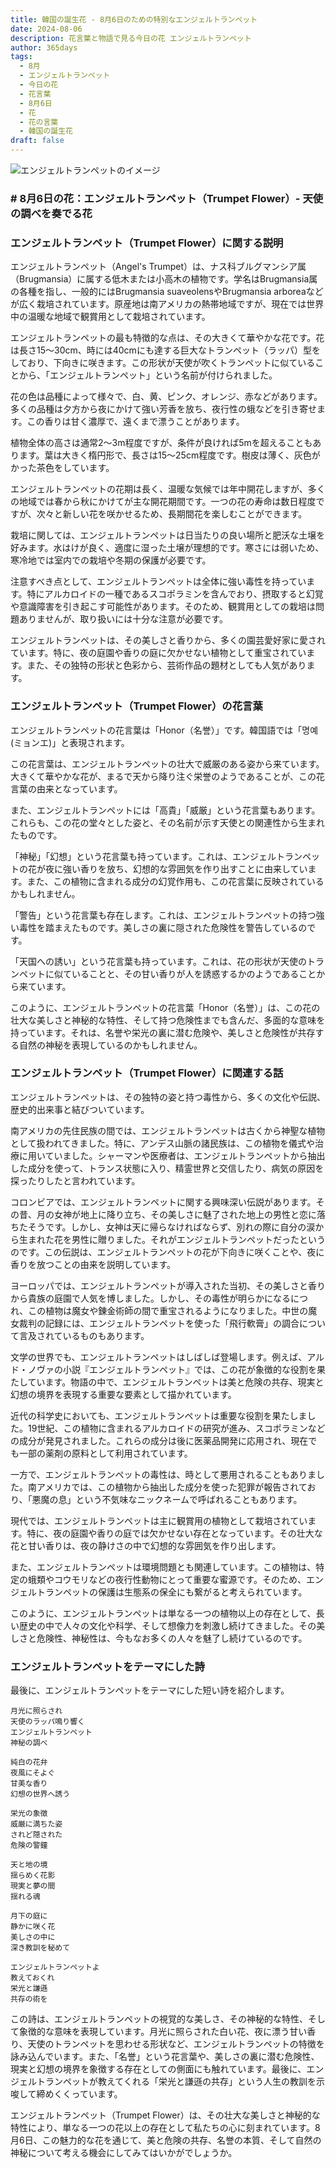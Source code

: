 ```yaml
---
title: 韓国の誕生花 - 8月6日のための特別なエンジェルトランペット
date: 2024-08-06
description: 花言葉と物語で見る今日の花 エンジェルトランペット
author: 365days
tags:
  - 8月
  - エンジェルトランペット
  - 今日の花
  - 花言葉
  - 8月6日
  - 花
  - 花の言葉
  - 韓国の誕生花
draft: false
---
```




![エンジェルトランペットのイメージ](https://cdn.pixabay.com/photo/2020/06/14/14/59/flowers-5298209_1280.jpg#center#center)


### # 8月6日の花：エンジェルトランペット（Trumpet Flower）- 天使の調べを奏でる花

### エンジェルトランペット（Trumpet Flower）に関する説明

エンジェルトランペット（Angel's Trumpet）は、ナス科ブルグマンシア属（Brugmansia）に属する低木または小高木の植物です。学名はBrugmansia属の各種を指し、一般的にはBrugmansia suaveolensやBrugmansia arboreaなどが広く栽培されています。原産地は南アメリカの熱帯地域ですが、現在では世界中の温暖な地域で観賞用として栽培されています。

エンジェルトランペットの最も特徴的な点は、その大きくて華やかな花です。花は長さ15〜30cm、時には40cmにも達する巨大なトランペット（ラッパ）型をしており、下向きに咲きます。この形状が天使が吹くトランペットに似ていることから、「エンジェルトランペット」という名前が付けられました。

花の色は品種によって様々で、白、黄、ピンク、オレンジ、赤などがあります。多くの品種は夕方から夜にかけて強い芳香を放ち、夜行性の蛾などを引き寄せます。この香りは甘く濃厚で、遠くまで漂うことがあります。

植物全体の高さは通常2〜3m程度ですが、条件が良ければ5mを超えることもあります。葉は大きく楕円形で、長さは15〜25cm程度です。樹皮は薄く、灰色がかった茶色をしています。

エンジェルトランペットの花期は長く、温暖な気候では年中開花しますが、多くの地域では春から秋にかけてが主な開花期間です。一つの花の寿命は数日程度ですが、次々と新しい花を咲かせるため、長期間花を楽しむことができます。

栽培に関しては、エンジェルトランペットは日当たりの良い場所と肥沃な土壌を好みます。水はけが良く、適度に湿った土壌が理想的です。寒さには弱いため、寒冷地では室内での栽培や冬期の保護が必要です。

注意すべき点として、エンジェルトランペットは全体に強い毒性を持っています。特にアルカロイドの一種であるスコポラミンを含んでおり、摂取すると幻覚や意識障害を引き起こす可能性があります。そのため、観賞用としての栽培は問題ありませんが、取り扱いには十分な注意が必要です。

エンジェルトランペットは、その美しさと香りから、多くの園芸愛好家に愛されています。特に、夜の庭園や香りの庭に欠かせない植物として重宝されています。また、その独特の形状と色彩から、芸術作品の題材としても人気があります。

### エンジェルトランペット（Trumpet Flower）の花言葉

エンジェルトランペットの花言葉は「Honor（名誉）」です。韓国語では「명예(ミョンエ)」と表現されます。

この花言葉は、エンジェルトランペットの壮大で威厳のある姿から来ています。大きくて華やかな花が、まるで天から降り注ぐ栄誉のようであることが、この花言葉の由来となっています。

また、エンジェルトランペットには「高貴」「威厳」という花言葉もあります。これらも、この花の堂々とした姿と、その名前が示す天使との関連性から生まれたものです。

「神秘」「幻想」という花言葉も持っています。これは、エンジェルトランペットの花が夜に強い香りを放ち、幻想的な雰囲気を作り出すことに由来しています。また、この植物に含まれる成分の幻覚作用も、この花言葉に反映されているかもしれません。

「警告」という花言葉も存在します。これは、エンジェルトランペットの持つ強い毒性を踏まえたものです。美しさの裏に隠された危険性を警告しているのです。

「天国への誘い」という花言葉も持っています。これは、花の形状が天使のトランペットに似ていることと、その甘い香りが人を誘惑するかのようであることから来ています。

このように、エンジェルトランペットの花言葉「Honor（名誉）」は、この花の壮大な美しさと神秘的な特性、そして持つ危険性までも含んだ、多面的な意味を持っています。それは、名誉や栄光の裏に潜む危険や、美しさと危険性が共存する自然の神秘を表現しているのかもしれません。

### エンジェルトランペット（Trumpet Flower）に関連する話

エンジェルトランペットは、その独特の姿と持つ毒性から、多くの文化や伝説、歴史的出来事と結びついています。

南アメリカの先住民族の間では、エンジェルトランペットは古くから神聖な植物として扱われてきました。特に、アンデス山脈の諸民族は、この植物を儀式や治療に用いていました。シャーマンや医療者は、エンジェルトランペットから抽出した成分を使って、トランス状態に入り、精霊世界と交信したり、病気の原因を探ったりしたと言われています。

コロンビアでは、エンジェルトランペットに関する興味深い伝説があります。その昔、月の女神が地上に降り立ち、その美しさに魅了された地上の男性と恋に落ちたそうです。しかし、女神は天に帰らなければならず、別れの際に自分の涙から生まれた花を男性に贈りました。それがエンジェルトランペットだったというのです。この伝説は、エンジェルトランペットの花が下向きに咲くことや、夜に香りを放つことの由来を説明しています。

ヨーロッパでは、エンジェルトランペットが導入された当初、その美しさと香りから貴族の庭園で人気を博しました。しかし、その毒性が明らかになるにつれ、この植物は魔女や錬金術師の間で重宝されるようになりました。中世の魔女裁判の記録には、エンジェルトランペットを使った「飛行軟膏」の調合について言及されているものもあります。

文学の世界でも、エンジェルトランペットはしばしば登場します。例えば、アルド・ノヴァの小説『エンジェルトランペット』では、この花が象徴的な役割を果たしています。物語の中で、エンジェルトランペットは美と危険の共存、現実と幻想の境界を表現する重要な要素として描かれています。

近代の科学史においても、エンジェルトランペットは重要な役割を果たしました。19世紀、この植物に含まれるアルカロイドの研究が進み、スコポラミンなどの成分が発見されました。これらの成分は後に医薬品開発に応用され、現在でも一部の薬剤の原料として利用されています。

一方で、エンジェルトランペットの毒性は、時として悪用されることもありました。南アメリカでは、この植物から抽出した成分を使った犯罪が報告されており、「悪魔の息」という不気味なニックネームで呼ばれることもあります。

現代では、エンジェルトランペットは主に観賞用の植物として栽培されています。特に、夜の庭園や香りの庭では欠かせない存在となっています。その壮大な花と甘い香りは、夜の静けさの中で幻想的な雰囲気を作り出します。

また、エンジェルトランペットは環境問題とも関連しています。この植物は、特定の蛾類やコウモリなどの夜行性動物にとって重要な蜜源です。そのため、エンジェルトランペットの保護は生態系の保全にも繋がると考えられています。

このように、エンジェルトランペットは単なる一つの植物以上の存在として、長い歴史の中で人々の文化や科学、そして想像力を刺激し続けてきました。その美しさと危険性、神秘性は、今もなお多くの人々を魅了し続けているのです。

### エンジェルトランペットをテーマにした詩

最後に、エンジェルトランペットをテーマにした短い詩を紹介します。

```
月光に照らされ
天使のラッパ鳴り響く
エンジェルトランペット
神秘の調べ

純白の花弁
夜風にそよぐ
甘美な香り
幻想の世界へ誘う

栄光の象徴
威厳に満ちた姿
されど隠された
危険の警鐘

天と地の境
揺らめく花影
現実と夢の間
揺れる魂

月下の庭に
静かに咲く花
美しさの中に
深き教訓を秘めて

エンジェルトランペットよ
教えておくれ
栄光と謙遜
共存の術を
```

この詩は、エンジェルトランペットの視覚的な美しさ、その神秘的な特性、そして象徴的な意味を表現しています。月光に照らされた白い花、夜に漂う甘い香り、天使のトランペットを思わせる形状など、エンジェルトランペットの特徴を詠み込んでいます。また、「名誉」という花言葉や、美しさの裏に潜む危険性、現実と幻想の境界を象徴する存在としての側面にも触れています。最後に、エンジェルトランペットが教えてくれる「栄光と謙遜の共存」という人生の教訓を示唆して締めくくっています。

エンジェルトランペット（Trumpet Flower）は、その壮大な美しさと神秘的な特性により、単なる一つの花以上の存在として私たちの心に刻まれています。8月6日、この魅力的な花を通じて、美と危険の共存、名誉の本質、そして自然の神秘について考える機会にしてみてはいかがでしょうか。